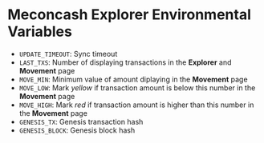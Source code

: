# Meconcash Explorer Environmental Variables

- `UPDATE_TIMEOUT`: Sync timeout
- `LAST_TXS`: Number of displaying transactions in the **Explorer** and **Movement** page
- `MOVE_MIN`: Minimum value of amount diplaying in the **Movement** page
- `MOVE_LOW`: Mark *yellow* if transaction amount is below this number in the **Movement** page
- `MOVE_HIGH`: Mark *red* if transaction amount is higher than this number in the **Movement** page
- `GENESIS_TX`: Genesis transaction hash
- `GENESIS_BLOCK`: Genesis block hash

